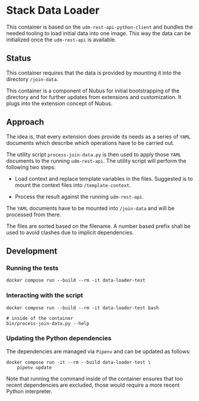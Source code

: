 # Stack Data Loader

This container is based on the `udm-rest-api-python-client` and bundles the
needed tooling to load initial data into one image. This way the data can be
initialized once the `udm-rest-api` is available.


## Status

This container requires that the data is provided by mounting it into the
directory `/join-data`.

This container is a component of Nubus for initial bootstrapping of the
directory and for further updates from extensions and customization. It plugs
into the extension concept of Nubus.


## Approach

The idea is, that every extension does provide its needs as a series of `YAML`
documents which describe which operations have to be carried out.

The utility script `process-join-data.py` is then used to apply those `YAML`
documents to the running `udm-rest-api`. The utility script will perform the
following two steps:

- Load context and replace template variables in the files. Suggested is to
  mount the context files into `/template-context`.

- Process the result against the running `udm-rest-api`.

The `YAML` documents have to be mounted into `/join-data` and will be processed
from there.

The files are sorted based on the filename. A number based prefix shall be used
to avoid clashes due to implicit dependencies.


## Development


### Running the tests

```
docker compose run --build --rm -it data-loader-test
```


### Interacting with the script

```
docker compose run --build --rm -it data-loader-test bash

# inside of the container
bin/process-join-data.py --help
```


### Updating the Python dependencies

The dependencies are managed via `Pipenv` and can be updated as follows:

```
docker compose run -it --rm --build data-loader-test \
    pipenv update
```

Note that running the command inside of the container ensures that too recent
dependencies are excluded, those would require a more recent Python interpreter.
